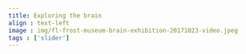 ```yaml
---
title: Exploring the brain
align : text-left
image : img/fl-frost-museum-brain-exhibition-20171023-video.jpeg
tags : ['slider']
---
```

